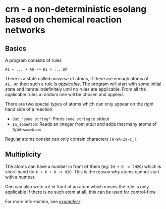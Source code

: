 # crn - a non-deterministic esolang based on chemical reaction networks

## Basics

A program consists of rules

    A1 + ... + An -> B1 + ... Bm

There is a state called *universe* of atoms, if there are enough atoms of
`A1..An` then such a rule is *applicable*. The program will start with some
initial state and iterate indefinitely until no rules are applicable. From all
the applicable rules a random one will be chosen and applied.

There are two special types of atoms which can only appear on the right hand
side of a reaction:

 - `Out_"some string"`: Prints `some string` to *stdout*
 - `In_someAtom`: Reads an integer from *stdin* and adds that many atoms of
   type `someAtom`

Regular atoms consist can only contain characters `[0-9A-Za-z_]`.

## Multiplicity

The atoms can have a number in front of them (eg. `2H + O -> 2H2O`) which is
short-hand for `H + H + O -> H2O`. This is the reason why atoms cannot start
with a number.

One can also write a `0` in front of an atom which means the rule is only
applicable if there is no such atom at all, this can be used for control-flow.

For more information, see
[*examples/*](https://github.com/bforte/crn/tree/master/examples).
